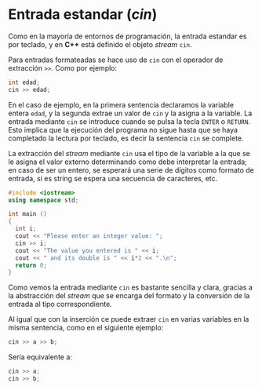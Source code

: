 Entrada estandar (_cin_)
====

Como en la mayoría de entornos de programación, la entrada estandar es por teclado, y en **C++** está definido el objeto _stream_ `cin`.

Para entradas formateadas se hace uso de `cin` con el operador de extracción `>>`. Como por ejemplo:

```cpp
int edad;
cin >> edad;
```

En el caso de ejemplo, en la primera sentencia declaramos la variable entera `edad`, y la segunda extrae un valor de `cin` y la asigna a la variable. La entrada mediante `cin` se introduce cuando se pulsa la tecla `ENTER` o `RETURN`. Esto implica que la ejecución del programa no sigue hasta que se haya completado la lectura por teclado, es decir la sentencia `cin` se complete. 

La extracción del _stream_ mediante `cin` usa el tipo de la variable a la que se le asigna el valor externo determinando como debe interpretar la entrada; en caso de ser un entero, se esperará una serie de dígitos como formato de entrada, si es string se espera una secuencia de caracteres, etc.

```cpp
#include <iostream>
using namespace std;

int main ()
{
  int i;
  cout << "Please enter an integer value: ";
  cin >> i;
  cout << "The value you entered is " << i;
  cout << " and its double is " << i*2 << ".\n";
  return 0;
}
```

Como vemos la entrada mediante `cin` es bastante sencilla y clara, gracias a la abstracción del _stream_ que se encarga del formato y la conversión de la entrada al tipo correspondiente.

Al igual que con la inserción ce puede extraer `cin` en varias variables en la misma sentencia, como en el siguiente ejemplo:

```cpp
cin >> a >> b;
```
Sería equivalente a:

```cpp
cin >> a;
cin >> b;
```


